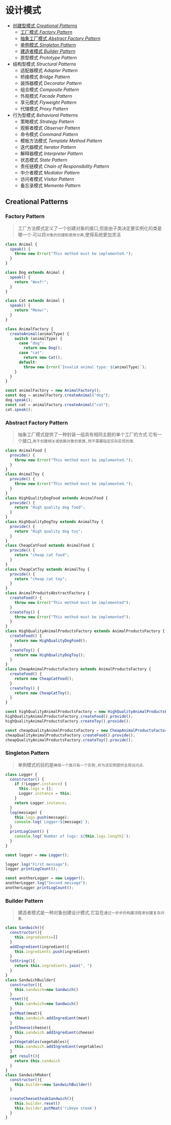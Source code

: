 # 设计模式

- [创建型模式 _Creational Patterns_](#creational-patterns)
  - [工厂模式 _Factory Pattern_](#factory-pattern)
  - [抽象工厂模式 _Abstract Factory Pattern_](#abstract-factory-pattern)
  - [单例模式 _Singleton Pattern_](#singleton-pattern)
  - [建造者模式 _Builder Pattern_](#builder-pattern)
  - 原型模式 _Prototype Pattern_
- 结构型模式 _Structural Patterns_
  - 适配器模式 _Adapter Pattern_
  - 桥接模式 _Bridge Pattern_
  - 装饰器模式 _Decorator Pattern_
  - 组合模式 _Composite Pattern_
  - 外观模式 _Facade Pattern_
  - 享元模式 _Flyweight Pattern_
  - 代理模式 _Proxy Pattern_
- 行为型模式 _Behavioral Patterns_
  - 策略模式 _Strategy Pattern_
  - 观察者模式 _Observer Pattern_
  - 命令模式 _Command Pattern_
  - 模板方法模式 _Template Method Pattern_
  - 迭代器模式 _Iterator Pattern_
  - 解释器模式 _Interpreter Pattern_
  - 状态模式 _State Pattern_
  - 责任链模式 _Chain of Responsibility Pattern_
  - 中介者模式 _Mediator Pattern_
  - 访问者模式 _Visitor Pattern_
  - 备忘录模式 _Memento Pattern_

## Creational Patterns

### Factory Pattern

> 工厂方法模式定义了一个创建对象的接口,但是由子类决定要实例化的类是哪一个.可以将`对象的创建和使用分离`,使得系统更加灵活

```javascript
class Animal {
  speak() {
    throw new Error("This method must be implemented.");
  }
}

class Dog extends Animal {
  speak() {
    return "Woof!";
  }
}

class Cat extends Animal {
  speak() {
    return "Meow!";
  }
}

class AnimalFactory {
  createAnimal(animalType) {
    switch (animalType) {
      case "dog":
        return new Dog();
      case "cat":
        return new Cat();
      default:
        throw new Error(`Invalid animal type: ${animalType}`);
    }
  }
}

const animalFactory = new AnimalFactory();
const dog = animalFactory.createAnimal("dog");
dog.speak();
const cat = animalFactory.createAnimal("cat");
cat.speak();
```

### Abstract Factory Pattern

> 抽象工厂模式提供了一种封装一组具有相同主题的单个工厂的方式.它有一个接口,`用于创建相关或依赖对象的家族,而不需要指定实际实现的类`.

```javascript
class AnimalFood {
  provide() {
    throw new Error("This method must be implemented.");
  }
}
class AnimalToy {
  provide() {
    throw new Error("This method must be implemented.");
  }
}
class HighQualityDogFood extends AnimalFood {
  provide() {
    return "High quality dog food";
  }
}
class HighQualityDogToy extends AnimalToy {
  provide() {
    return "High quality dog toy";
  }
}
class CheapCatFood extends AnimalFood {
  provide() {
    return "cheap cat food";
  }
}
class CheapCatToy extends AnimalToy {
  provide() {
    return "cheap cat toy";
  }
}
class AnimalProductsAbstractFactory {
  createFood() {
    throw new Error("This method must be implemented");
  }
  createToy() {
    throw new Error("This method must be implemented");
  }
}
class HighQualityAnimalProductsFactory extends AnimalProductsFactory {
  createFood() {
    return new HighQualityDogFood();
  }
  createToy() {
    return new HighQualityDogToy();
  }
}
class CheapAnimalProductsFactory extends AnimalProductsFactory {
  createFood() {
    return new CheapCatFood();
  }
  createToy() {
    return new CheapCatToy();
  }
}

const highQualityAnimalProductsFactory = new HighQualityAnimalProductsFactory();
highQualityAnimalProductsFactory.createFood().provide();
highQualityAnimalProductsFactory.createToy().provide();

const cheapQualityAnimalProductsFactory = new CheapAnimalProductsFactory();
cheapQualityAnimalProductsFactory.createFood().provide();
cheapQualityAnimalProductsFactory.createToy().provide();
```

### Singleton Pattern

> 单例模式的目的是`确保一个类只有一个实例,并为该实例提供全局访问点`.

```javascript
class Logger {
  constructor() {
    if (!Logger.instance) {
      this.logs = [];
      Logger.instance = this;
    }
    return Logger.instance;
  }
  log(message) {
    this.logs.push(message);
    console.log(`Logger:${message}`);
  }
  printLogCount() {
    console.log(`Number of logs: ${this.logs.length}`);
  }
}

const logger = new Logger();

logger.log("First message");
logger.printLogCount();

const anotherLogger = new Logger();
anotherLogger.log("Second message");
anotherLogger.printLogCount();
```

### Builder Pattern

> 建造者模式是一种对象创建设计模式,它旨在`通过一步步的构建流程来创建复杂对象`.

```javascript
class Sandwich(){
  constructor(){
    this.ingredients=[]
  }
  addIngredient(ingredient){
    this.ingredients.push(ingredient)
  }
  toString(){
    return this.ingredients.join(", ")
  }
}
class SandwichBuilder{
  constructor(){
    this.sandwich=new Sandwich()
  }
  reset(){
    this.sandwich=new Sandwich()
  }
  putMeat(meat){
    this.sandwich.addIngredient(meat)
  }
  putCheese(cheese){
    this.sandwich.addIngredient(cheese)
  }
  putVegetables(vegetables){
    this.sandwich.addIngredient(vegetables)
  }
  get result(){
    return this.sandwich
  }
}
class SandwichMaker{
  constructor(){
    this.builder=new SandwichBuilder()
  }

  createCheeseSteakSandwich(){
    this.builder.reset()
    this.builder.putMeat('ribeye steak')
  }
}
```
